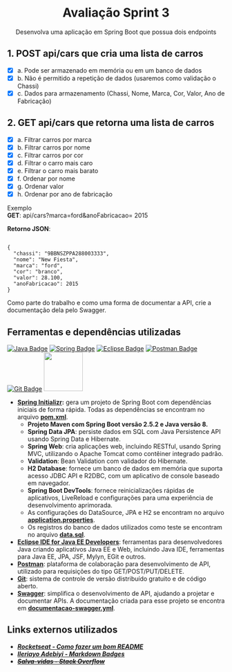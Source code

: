 <h1 align="center">Avaliação Sprint 3</h1>
<p align="center">Desenvolva uma aplicação em Spring Boot que possua dois endpoints</p>

## 1. POST api/cars que cria uma lista de carros
- [X] a. Pode ser armazenado em memória ou em um banco de dados
- [X] b. Não é permitido a repetição de dados (usaremos como validação o Chassi)
- [X] c. Dados para armazenamento (Chassi, Nome, Marca, Cor, Valor, Ano de Fabricação)
## 2. GET api/cars que retorna uma lista de carros
- [X] a. Filtrar carros por marca
- [X] b. Filtrar carros por nome
- [X] c. Filtrar carros por cor
- [X] d. Filtrar o carro mais caro
- [X] e. Filtrar o carro mais barato
- [X] f. Ordenar por nome
- [X] g. Ordenar valor
- [X] h. Ordenar por ano de fabricação

Exemplo<br/>
**GET**: api/cars?marca=ford&anoFabricacao= 2015

**Retorno JSON**:
<pre><code>
{
  "chassi": "9BBNSZPPA288003333",
  "nome": "New Fiesta",
  "marca": "ford",
  "cor": "branco",
  "valor": 28.100,
  "anoFabricacao": 2015
}
</code></pre>

Como parte do trabalho e como uma forma de documentar a API, crie a documentação dela pelo Swagger.

## Ferramentas e dependências utilizadas
[![Java Badge](https://img.shields.io/badge/java-%23ED8B00.svg?style=for-the-badge&logo=java&logoColor=white)](https://www.java.com/en/)
[![Spring Badge](https://img.shields.io/badge/Spring-6DB33F?style=for-the-badge&logo=spring&logoColor=white)](https://start.spring.io/)
[![Eclipse Badge](https://img.shields.io/badge/Eclipse-2C2255?style=for-the-badge&logo=eclipse&logoColor=white)](https://www.eclipse.org/downloads/packages/release/kepler/sr2/eclipse-ide-java-ee-developers)
[![Postman Badge](https://img.shields.io/badge/Postman-FF6C37?style=for-the-badge&logo=Postman&logoColor=white)](https://www.postman.com/)
[![Git Badge](https://img.shields.io/badge/git-%23F05033.svg?style=for-the-badge&logo=git&logoColor=white)](https://git-scm.com/)
[<img src="https://static1.smartbear.co/swagger/media/assets/images/swagger_logo.svg" width="90px;"></img>](https://swagger.io/)

- **[Spring Initializr](https://start.spring.io/):** gera um projeto de Spring Boot com dependências iniciais de forma rápida. Todas as dependências se encontram no arquivo **[pom.xml](/pom.xml)**.
  * **Projeto Maven com Spring Boot versão 2.5.2 e Java versão 8.**
  * **Spring Data JPA**: persiste dados em SQL com Java Persistence API usando Spring Data e Hibernate.
  * **Spring Web**: cria aplicações web, incluindo RESTful, usando Spring MVC, utilizando o Apache Tomcat como contêiner integrado padrão.
  * **Validation**: Bean Validation com validador do Hibernate.
  * **H2 Database**: fornece um banco de dados em memória que suporta acesso JDBC API e R2DBC, com um aplicativo de console baseado em navegador.
  * **Spring Boot DevTools**: fornece reinicializações rápidas de aplicativos, LiveReload e configurações para uma experiência de desenvolvimento aprimorada.
  * As configurações do DataSource, JPA e H2 se encontram no arquivo **[application.properties](/src/main/resources/application.properties)**.
  * Os registros do banco de dados utilizados como teste se encontram no arquivo **[data.sql](/src/main/resources/data.sql)**.
- **[Eclipse IDE for Java EE Developers](https://www.eclipse.org/downloads/packages/release/kepler/sr2/eclipse-ide-java-ee-developers)**: ferramentas para desenvolvedores Java criando aplicativos Java EE e Web, incluindo Java IDE, ferramentas para Java EE, JPA, JSF, Mylyn, EGit e outros.
- **[Postman](https://www.postman.com/)**: plataforma de colaboração para desenvolvimento de API, utilizado para requisições do tipo GET/POST/PUT/DELETE.
- **[Git](https://git-scm.com/)**: sistema de controle de versão distribuído gratuito e de código aberto.
- **[Swagger](https://swagger.io/)**: simplifica o desenvolvimento de API, ajudando a projetar e documentar APIs. A documentação criada para esse projeto se encontra em **[documentacao-swagger.yml](/documentacao-swagger.yml)**.

## Links externos utilizados
* ***[Rocketseat - Como fazer um bom README](https://blog.rocketseat.com.br/como-fazer-um-bom-readme/)***
* ***[Ileriayo Adebiyi - Markdown Badges](https://github.com/Ileriayo/markdown-badges)***
* <strike>***[Salva-vidas - Stack Overflow](https://stackoverflow.com/)***</strike>
